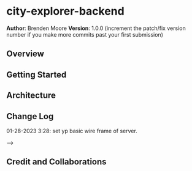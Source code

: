 # city-explorer-backend

**Author**: Brenden Moore
**Version**: 1.0.0 (increment the patch/fix version number if you make more commits past your first submission)

## Overview
<!-- Provide a high level overview of what this application is and why you are building it, beyond the fact that it's an assignment for this class. (i.e. What's your problem domain?) -->

## Getting Started
<!-- What are the steps that a user must take in order to build this app on their own machine and get it running? -->

## Architecture
<!-- Provide a detailed description of the application design. What technologies (languages, libraries, etc) you're using, and any other relevant design information. -->

## Change Log

01-28-2023 3:28: set yp basic wire frame of server.

<!-- 01-01-2001 4:59pm - Application now has a fully-functional express server, with a GET route for the location resource. --> -->

## Credit and Collaborations
